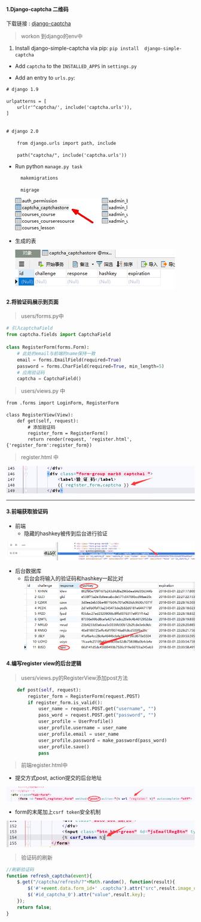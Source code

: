 #### 1.Django-captcha 二维码

下载链接 : [django-captcha](http://django-simple-captcha.readthedocs.io/en/latest/usage.html#installation)

> workon 到django的env中

1. Install django-simple-captcha via pip: `pip install  django-simple-captcha`

* Add `captcha` to the `INSTALLED_APPS` in  `settings.py`

* Add an entry to  `urls.py`:

```
# django 1.9

urlpatterns = [
    url(r'^captcha/', include('captcha.urls')),
]


# django 2.0

    from django.urls import path, include

    path("captcha/", include('captcha.urls'))
```

* Run python `manage.py task`

  ```
    makemigrations

    migrage
  ```

  ![](/assets/captcha.jpg)
  
- 生成的表

  ![](/assets/capt.png)
  

#### 2.将验证码展示到页面

> users/forms.py中

```python
# 引入captchaField
from captcha.fields import CaptchaField

class RegisterForm(forms.Form):
    # 此处的email与前端的name保持一致
    email = forms.EmailField(required=True)
    password = forms.CharField(required=True, min_length=5)
    # 应用验证码
    captcha = CaptchaField()
```

> users/views.py 中

```
from .forms import LoginForm, RegisterForm

class RegisterView(View):
    def get(self, request):
        # 添加验证码
        register_form = RegisterForm()
        return render(request, 'register.html', {'register_form':register_form})
```
> register.html 中

![](/assets/a1.png)

---
#### 3.前端获取验证码
- 前端
    - 隐藏的hashkey被传到后台进行验证
    
![](/assets/cap1.png) 
    
- 后台数据库
    - 后台会将输入的验证码和hashkey一起比对
![](/assets/33.png)

#### 4.编写register view的后台逻辑
> users/views.py的RegisterView添加post方法

```py
    def post(self, request):
        register_form = RegisterForm(request.POST)
        if register_form.is_valid():
            user_name = request.POST.get("username", "")
            pass_word = request.POST.get("password", "")
            user_profile = UserProfile()
            user_profile.username = user_name
            user_profile.email = user_name
            user_profile.password = make_password(pass_word)
            user_profile.save()
            pass
```
> 前端register.html中

- 提交方式post, action提交的后台地址

![](/assets/post.png)

- form的末尾加上`csrf token`安全机制

![](/assets/csrf.png)

> 验证码的刷新

```js
//刷新验证码
function refresh_captcha(event){
    $.get("/captcha/refresh/?"+Math.random(), function(result){
        $('#'+event.data.form_id+' .captcha').attr("src",result.image_url);
        $('#id_captcha_0').attr("value",result.key);
    });
    return false;
}

```
